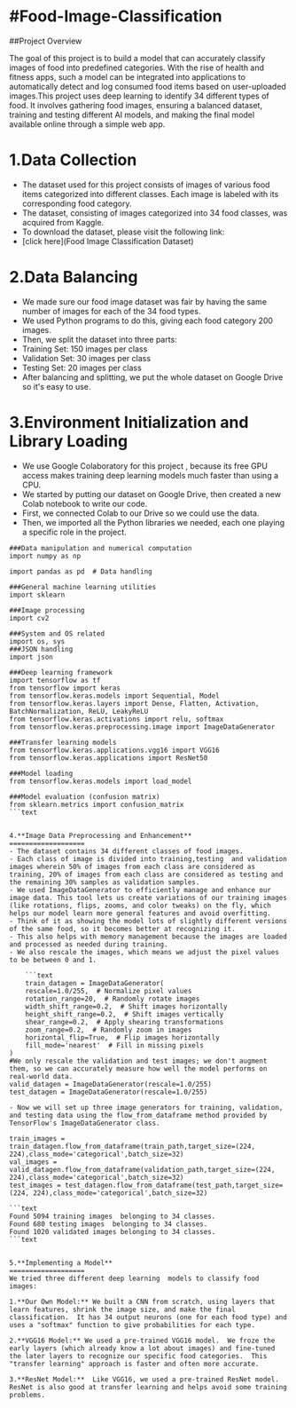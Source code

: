 #Food-Image-Classification
===================
##Project Overview

The goal of this project is to build a model that can accurately classify images of food into predefined categories. With the rise of health and fitness apps, such a model can be integrated into applications to automatically detect and log consumed food items based on user-uploaded images.This project uses deep learning to identify 34 different types of food.   It involves gathering food images, ensuring a balanced dataset, training and testing different AI models, and making the final model available online through a simple web app.

1.**Data Collection**
===================

- The dataset used for this project consists of images of various food items categorized into different classes. Each image is labeled with its corresponding food category.
- The dataset, consisting of images categorized into 34 food classes, was acquired from Kaggle.
- To download the dataset, please visit the following link:
- [click here](Food Image Classification Dataset)

2.**Data Balancing**
===================
- We made sure our food image dataset was fair by having the same number of images for each of the 34 food types.
-  We used Python programs to do this, giving each food category 200 images.
-   Then, we split the dataset into three parts:
  - Training Set: 150 images per class
  - Validation Set: 30 images per class
  - Testing Set: 20 images per class
- After balancing and splitting, we put the whole dataset on Google Drive so it's easy to use.

3.**Environment Initialization and Library Loading**
===================
- We use Google Colaboratory for this project , because its free GPU access makes training deep learning models much faster than using a CPU.
-  We started by putting our dataset on Google Drive, then created a new Colab notebook to write our code.
-  First, we connected Colab to our Drive so we could use the data.
-  Then, we imported all the Python libraries we needed, each one playing a specific role in the project.

```text
###Data manipulation and numerical computation
import numpy as np

import pandas as pd  # Data handling  

###General machine learning utilities
import sklearn

###Image processing
import cv2

###System and OS related
import os, sys
###JSON handling
import json

###Deep learning framework
import tensorflow as tf
from tensorflow import keras
from tensorflow.keras.models import Sequential, Model
from tensorflow.keras.layers import Dense, Flatten, Activation, BatchNormalization, ReLU, LeakyReLU
from tensorflow.keras.activations import relu, softmax
from tensorflow.keras.preprocessing.image import ImageDataGenerator

###Transfer learning models
from tensorflow.keras.applications.vgg16 import VGG16
from tensorflow.keras.applications import ResNet50

###Model loading
from tensorflow.keras.models import load_model

###Model evaluation (confusion matrix)
from sklearn.metrics import confusion_matrix
```text


4.**Image Data Preprocessing and Enhancement**
===================
- The dataset contains 34 different classes of food images.
- Each class of image is divided into training,testing  and validation images wherein 50% of images from each class are considered as training, 20% of images from each class are considered as testing and  the remaining 30% samples as validation samples.
- We used ImageDataGenerator to efficiently manage and enhance our image data. This tool lets us create variations of our training images (like rotations, flips, zooms, and color tweaks) on the fly, which helps our model learn more general features and avoid overfitting.
- Think of it as showing the model lots of slightly different versions of the same food, so it becomes better at recognizing it.
- This also helps with memory management because the images are loaded and processed as needed during training.
- We also rescale the images, which means we adjust the pixel values to be between 0 and 1. 

    ```text
    train_datagen = ImageDataGenerator(
    rescale=1.0/255,  # Normalize pixel values  
    rotation_range=20,  # Randomly rotate images  
    width_shift_range=0.2,  # Shift images horizontally  
    height_shift_range=0.2,  # Shift images vertically  
    shear_range=0.2,  # Apply shearing transformations  
    zoom_range=0.2,  # Randomly zoom in images  
    horizontal_flip=True,  # Flip images horizontally  
    fill_mode='nearest'  # Fill in missing pixels  
)
#We only rescale the validation and test images; we don't augment them, so we can accurately measure how well the model performs on real-world data.
valid_datagen = ImageDataGenerator(rescale=1.0/255)
test_datagen = ImageDataGenerator(rescale=1.0/255)

- Now we will set up three image generators for training, validation, and testing data using the flow_from_dataframe method provided by TensorFlow's ImageDataGenerator class.

train_images = train_datagen.flow_from_dataframe(train_path,target_size=(224, 224),class_mode='categorical',batch_size=32)
val_images = valid_datagen.flow_from_dataframe(validation_path,target_size=(224, 224),class_mode='categorical',batch_size=32)
test_images = test_datagen.flow_from_dataframe(test_path,target_size=(224, 224),class_mode='categorical',batch_size=32)

```text
Found 5094 training images  belonging to 34 classes.
Found 680 testing images  belonging to 34 classes.
Found 1020 validated images belonging to 34 classes.
```text


5.**Implementing a Model**
===================
We tried three different deep learning  models to classify food images:

1.**Our Own Model:** We built a CNN from scratch, using layers that learn features, shrink the image size, and make the final classification.  It has 34 output neurons (one for each food type) and uses a "softmax" function to give probabilities for each type.

2.**VGG16 Model:** We used a pre-trained VGG16 model.  We froze the early layers (which already know a lot about images) and fine-tuned the later layers to recognize our specific food categories.  This "transfer learning" approach is faster and often more accurate.

3.**ResNet Model:**  Like VGG16, we used a pre-trained ResNet model. ResNet is also good at transfer learning and helps avoid some training problems.






















  








